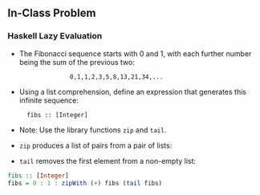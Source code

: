 ## In-Class Problem
### Haskell Lazy Evaluation
- The Fibonacci sequence starts with 0 and 1, with each 
further number being the sum of the previous two:
    
                    0,1,1,2,3,5,8,13,21,34,...

- Using a list comprehension, define an expression that 
generates this infinite sequence:

        fibs :: [Integer]
- Note: Use the library functions `zip` and `tail`.
- `zip` produces a list of pairs from a pair of lists:
- `tail` removes the first element from a non-empty list:
        
```haskell
fibs :: [Integer]
fibs = 0 : 1 : zipWith (+) fibs (tail fibs)
```